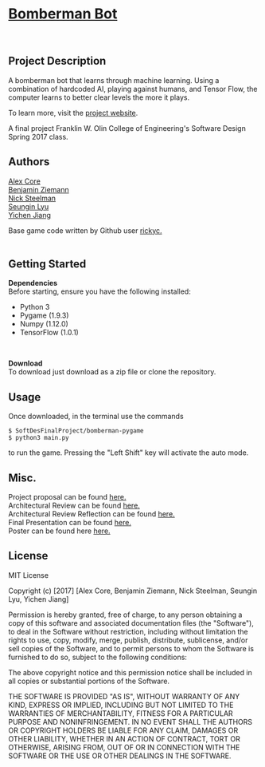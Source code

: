 <H1><a href="https://zneb97.github.io/SoftDesFinalProject/">Bomberman Bot</a></H1><br>

## Project Description<br>
A bomberman bot that learns through machine learning. Using a combination of hardcoded AI, playing against humans, and Tensor Flow, the computer learns to better clear levels the more it plays. <br>

To learn more, visit the <a href="https://zneb97.github.io/SoftDesFinalProject/">project website</a>.<br>

A final project Franklin W. Olin College of Engineering's Software Design Spring 2017 class.<br>

## Authors<br>
<a href="https://github.com/Ryofashadewalk">Alex Core</a><br>
<a href="https://github.com/zneb97">Benjamin Ziemann</a><br>
<a href="https://github.com/CleanestMink126">Nick Steelman</a><br>
<a href="https://github.com/SeunginLyu">Seungin Lyu</a><br>
<a href="https://github.com/yjiang0929">Yichen Jiang</a><br>


Base game code written by Github user <a href="https://github.com/rickyc/bomberman-pygame">rickyc.</a><br>
<br>

## Getting Started<br>
**Dependencies**<br>
Before starting, ensure you have the following installed:<br>
* Python 3
* Pygame (1.9.3) <br>
* Numpy (1.12.0) <br>
* TensorFlow (1.0.1)
<br>

**Download**<br>
To download just download as a zip file or clone the repository.

## Usage<br>
Once downloaded, in the terminal use the commands
```shell
$ SoftDesFinalProject/bomberman-pygame
$ python3 main.py
```
to run the game. Pressing the "Left Shift" key will activate the auto mode.

## Misc.<br>
Project proposal can be found <a href="https://github.com/zneb97/SoftDesFinalProject/blob/master/project_docs/ProjectProposal.md">here.</a><br>
Architectural Review can be found <a href="https://github.com/zneb97/SoftDesFinalProject/blob/master/project_docs/ArchitecturalReview.md">here.</a>
<br>
Architectural Review Reflection can be found <a href="https://github.com/zneb97/SoftDesFinalProject/blob/master/project_docs/ReflectionSynthesis.md">here.</a><br>
Final Presentation can be found <a href="https://docs.google.com/presentation/d/1YaGlI_PHdcVWGIpH5ofd0F1Tq2FRwAVLr6wR0Bzh7g0/edit?usp=sharing">here.</a><br>
Poster can be found here <a href="https://github.com/zneb97/SoftDesFinalProject/blob/master/project_docs/sofdesPoster.pdf">here.</a>
## License<br>
MIT License

Copyright (c) [2017] [Alex Core, Benjamin Ziemann, Nick Steelman, Seungin Lyu, Yichen Jiang]

Permission is hereby granted, free of charge, to any person obtaining a copy
of this software and associated documentation files (the "Software"), to deal
in the Software without restriction, including without limitation the rights
to use, copy, modify, merge, publish, distribute, sublicense, and/or sell
copies of the Software, and to permit persons to whom the Software is
furnished to do so, subject to the following conditions:

The above copyright notice and this permission notice shall be included in all
copies or substantial portions of the Software.

THE SOFTWARE IS PROVIDED "AS IS", WITHOUT WARRANTY OF ANY KIND, EXPRESS OR
IMPLIED, INCLUDING BUT NOT LIMITED TO THE WARRANTIES OF MERCHANTABILITY,
FITNESS FOR A PARTICULAR PURPOSE AND NONINFRINGEMENT. IN NO EVENT SHALL THE
AUTHORS OR COPYRIGHT HOLDERS BE LIABLE FOR ANY CLAIM, DAMAGES OR OTHER
LIABILITY, WHETHER IN AN ACTION OF CONTRACT, TORT OR OTHERWISE, ARISING FROM,
OUT OF OR IN CONNECTION WITH THE SOFTWARE OR THE USE OR OTHER DEALINGS IN THE
SOFTWARE.
